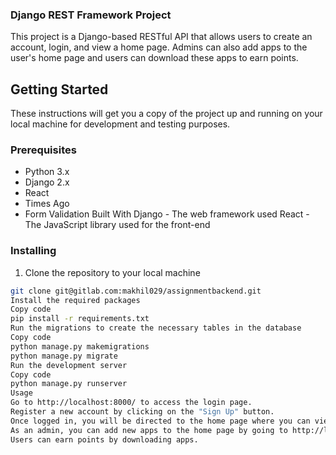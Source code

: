 ### Django REST Framework Project

This project is a Django-based RESTful API that allows users to create an account, login, and view a home page. Admins can also add apps to the user's home page and users can download these apps to earn points.

## Getting Started

These instructions will get you a copy of the project up and running on your local machine for development and testing purposes.

### Prerequisites

- Python 3.x
- Django 2.x
- React
- Times Ago
- Form Validation
Built With
Django - The web framework used
React - The JavaScript library used for the front-end
### Installing

1. Clone the repository to your local machine
```bash
git clone git@gitlab.com:makhil029/assignmentbackend.git
Install the required packages
Copy code
pip install -r requirements.txt
Run the migrations to create the necessary tables in the database
Copy code
python manage.py makemigrations
python manage.py migrate
Run the development server
Copy code
python manage.py runserver
Usage
Go to http://localhost:8000/ to access the login page.
Register a new account by clicking on the "Sign Up" button.
Once logged in, you will be directed to the home page where you can view the apps available for download.
As an admin, you can add new apps to the home page by going to http://localhost:8000/admin/ and logging in with your admin credentials.
Users can earn points by downloading apps.





